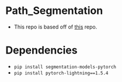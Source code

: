 # Path_Segmentation
- This repo is based off of [this](https://github.com/qubvel/segmentation_models.pytorch) repo.

# Dependencies
- `pip install segmentation-models-pytorch`
- `pip install pytorch-lightning==1.5.4`
